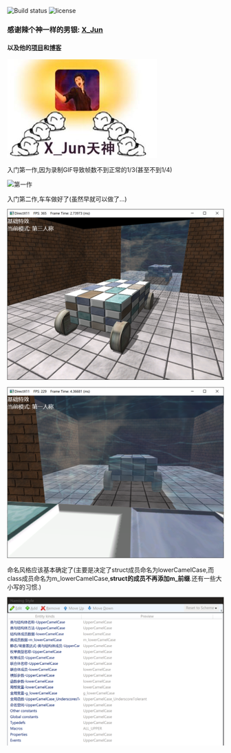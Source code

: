 ![Build status](https://ci.appveyor.com/api/projects/status/oylc74cmuu47pwas/branch/master?svg=true) ![license](https://img.shields.io/badge/license-MIT-dddd00.svg) 

### 感谢辣个神一样的男银: [**<u>X_Jun</u>**](https://home.cnblogs.com/u/X-Jun/)

#### 以及他的[**<u>项目</u>**](https://github.com/MKXJun/DX11-Without-DirectX-SDK)和[**<u>博客</u>**](https://www.cnblogs.com/X-Jun/p/9028764.html)

![X_Jun天神](./PIC/X_Jun天神.jpg)









入门第一作,因为录制GIF导致帧数不到正常的1/3(甚至不到1/4)

![第一作](./作品一览/00_3D图形入门.gif)

入门第二作,车车做好了(虽然早就可以做了...)

![第二作1](./作品一览/01_车车_01.png)

![第二作2](./作品一览/01_车车_02.png)

命名风格应该基本确定了(主要是决定了struct成员命名为lowerCamelCase,而class成员命名为m_lowerCamelCase,**struct的成员不再添加m_前缀**.还有一些大小写的习惯.)

![命名风格](./PIC/命名风格.png)